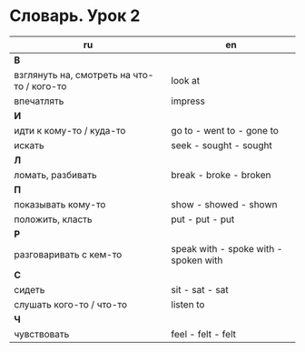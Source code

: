 # Словарь. Урок 2

| ru                                         | en
|--------------------------------------------|---------------------
| **В**                                      |
| взглянуть на, смотреть на что-то / кого-то | look at
| впечатлять                                 | impress
| **И**                                      |
| идти к кому-то / куда-то                   | go to - went to - gone to
| искать                                     | seek - sought - sought
| **Л**                                      |
| ломать, разбивать                          | break - broke - broken
| **П**                                      |
| показывать кому-то                         | show - showed - shown
| положить, класть                           | put - put - put
| **Р**                                      |
| разговаривать с кем-то                     | speak with - spoke with - spoken with
| **С**                                      |
| сидеть                                     | sit - sat - sat
| слушать кого-то / что-то                   | listen to
| **Ч**                                      |
| чувствовать                                | feel - felt - felt
